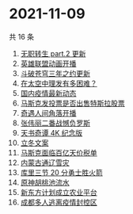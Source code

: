# 2021-11-09

共 16 条

<!-- BEGIN -->
<!-- 最后更新时间 Tue Nov 09 2021 06:13:14 GMT+0800 (China Standard Time) -->

1. [无职转生 part.2 更新](https://www.zhihu.com/search?q=无职转生)
1. [英雄联盟动画开播](https://www.zhihu.com/search?q=英雄联盟双城之战)
1. [斗破苍穹三年之约更新](https://www.zhihu.com/search?q=斗破苍穹三年之约)
1. [在太空中理发有多困难？](https://www.zhihu.com/search?q=太空中理发)
1. [国内疫情最新动态](https://www.zhihu.com/search?q=疫情)
1. [马斯克发投票是否出售特斯拉股票](https://www.zhihu.com/search?q=马斯克)
1. [奇遇人间角落开播](https://www.zhihu.com/search?q=奇遇人间角落)
1. [张伟丽二番战憾负罗斯](https://www.zhihu.com/search?q=张伟丽)
1. [天书奇谭 4K 纪念版](https://www.zhihu.com/search?q=天书奇谭)
1. [立冬文案](https://www.zhihu.com/search?q=立冬文案)
1. [马斯克面临百亿天价税单](https://www.zhihu.com/search?q=马斯克)
1. [内蒙古通辽雪灾](https://www.zhihu.com/search?q=通辽雪灾)
1. [库里三节 20 分勇士胜火箭](https://www.zhihu.com/search?q=勇士)
1. [原神胡桃池流水](https://www.zhihu.com/search?q=原神)
1. [新东方计划成立农业平台](https://www.zhihu.com/search?q=新东方)
1. [成都多人逃离疫情封控区](https://www.zhihu.com/search?q=成都环球中心)

<!-- END -->
